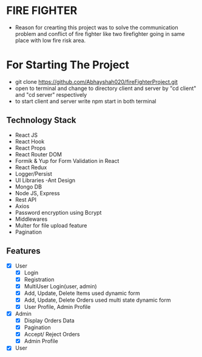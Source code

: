 # FIRE FIGHTER
* Reason for crearting this project was to solve the communication problem and conflict of fire fighter like two firefighter going in same place with low fire risk area.

# For Starting The Project 
* git clone https://github.com/Abhayshah020/fireFighterProject.git
* open to terminal and change to directory client and server by "cd client" and "cd server" respectively
* to start client and server write npm start in both terminal

## Technology Stack
* React JS
* React Hook
* React Props
* React Router DOM 
* Formik & Yup for Form Validation in React
* React Redux 
* Logger/Persist
* UI Libraries -Ant Design
* Mongo DB 
* Node JS, Express
* Rest API
* Axios
* Password encryption using Bcrypt
* Middlewares
* Multer for file upload feature
* Pagination

## Features
- [x] User
  - [x] Login
  - [x] Registration
  - [x] MultiUser Login(user, admin)
  - [x] Add, Update, Delete Items used dynamic form
  - [x] Add, Update, Delete Orders used multi state dynamic form
  - [x] User Profile, Admin Profile
- [x] Admin
  - [x] Display Orders Data
  - [x] Pagination
  - [x] Accept/ Reject Orders
  - [x] Admin Profile
- [x] User